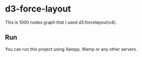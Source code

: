 # d3-force-layout
This is 1000 nodes graph that I used d3.forcelayout(v4).
## Run
You can run this project using Xampp, Wamp or any other servers.
